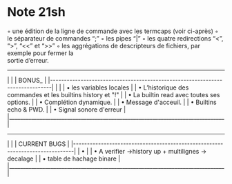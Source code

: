 # Note 21sh


◦ une édition de la ligne de commande avec les termcaps (voir ci-après)
◦ le séparateur de commandes “;”
◦ les pipes “|”
◦ les quatre redirections “<”, “>”, “<<” et “>>”
◦ les aggrégations de descripteurs de fichiers, par exemple pour fermer la \
															sortie d’erreur.

 ______________________________________________________________________________
|                                                                              |
|                                    BONUS_                                    |
|------------------------------------------------------------------------------|
|                                                                              |
|    • les variables locales                                                   |
|    • L’historique des commandes et les builtins history et "!"               |
|    • La builtin read avec toutes ses options.								   |
|    • Complétion dynamique.                                                   |
|    • Message d'acceuil.                                                      |
|    • Builtins echo & PWD.                                                    |
|    • Signal sonore d'erreur                                                  |
|______________________________________________________________________________|

 ______________________________________________________________________________
|                                                                              |
|                                 CURRENT BUGS                                 |
|------------------------------------------------------------------------------|
|    • 					                           							   |
|    • A verifier ->history up + multilignes -> decalage					   |
|    • table de hachage binare  					                           |
|______________________________________________________________________________|